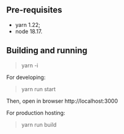 ## Pre-requisites
- yarn 1.22;
- node 18.17.

## Building and running
>yarn -i

For developing:
>yarn run start

Then, open in browser http://localhost:3000

For production hosting:
>yarn run build


